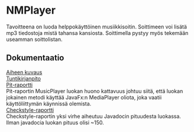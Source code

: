 # NMPlayer

Tavoitteena on luoda helppokäyttöinen musiikkisoitin. Soittimeen voi lisätä mp3 tiedostoja mistä tahansa kansiosta.
Soittimella pystyy myös tekemään useamman soittolistan.


## Dokumentaatio
[Aiheen kuvaus](dokumentaatio/aiheenKuvausJaRakenne.md)  
[Tuntikirjanpito](dokumentaatio/tuntikirjanpito.md)  
[Pit-raportti](https://htmlpreview.github.io/?https://github.com/Rsl1122/NMPlayer/blob/master/dokumentaatio/pit/index.html)  
Pit-raportin MusicPlayer luokan huono kattavuus johtuu siitä, että luokan jokainen metodi käyttää JavaFx:n MediaPlayer oliota, joka vaatii käyttöliittymän käynnissä olemista.  
[Checkstyle-raportti](https://htmlpreview.github.io/?https://github.com/Rsl1122/NMPlayer/blob/master/dokumentaatio/checkstyle/checkstyle.html)  
Checkstyle-raportin yksi virhe aiheutuu Javadocin pituudesta luokassa. Ilman javadocia luokan pituus olisi ~150.  

